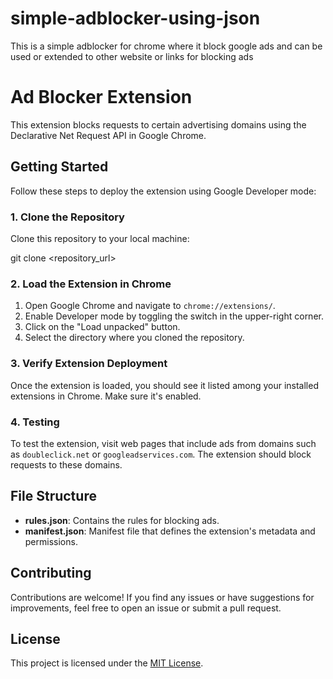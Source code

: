 # simple-adblocker-using-json
This is a simple adblocker for chrome where it block google ads  and can be used or extended to other website or links for blocking ads 

# Ad Blocker Extension

This extension blocks requests to certain advertising domains using the Declarative Net Request API in Google Chrome.

## Getting Started

Follow these steps to deploy the extension using Google Developer mode:

### 1. Clone the Repository

Clone this repository to your local machine:

git clone <repository_url>


### 2. Load the Extension in Chrome

1. Open Google Chrome and navigate to `chrome://extensions/`.
2. Enable Developer mode by toggling the switch in the upper-right corner.
3. Click on the "Load unpacked" button.
4. Select the directory where you cloned the repository.

### 3. Verify Extension Deployment

Once the extension is loaded, you should see it listed among your installed extensions in Chrome. Make sure it's enabled.

### 4. Testing

To test the extension, visit web pages that include ads from domains such as `doubleclick.net` or `googleadservices.com`. The extension should block requests to these domains.

## File Structure

- **rules.json**: Contains the rules for blocking ads.
- **manifest.json**: Manifest file that defines the extension's metadata and permissions.

## Contributing

Contributions are welcome! If you find any issues or have suggestions for improvements, feel free to open an issue or submit a pull request.

## License

This project is licensed under the [MIT License](LICENSE).

